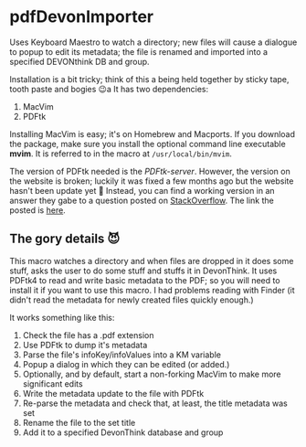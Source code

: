 # pdfDevonImporter

Uses Keyboard Maestro to watch a directory; new files will cause a dialogue to popup to edit its metadata; the file is renamed and imported into a specified DEVONthink DB and group.

Installation is a bit tricky; think of this a being held together by sticky tape, tooth paste and bogies 😉a It has two dependencies:

1. MacVim
2. PDFtk

Installing MacVim is easy; it's on Homebrew and Macports. If you download the package, make sure you install the optional command line executable **mvim**. It is referred to in the macro at ```/usr/local/bin/mvim```.

The version of PDFtk needed is the *PDFtk-server*. However, the version on the website is broken; luckily it was fixed a few months ago but the website hasn't been update yet 🙁 Instead, you can find a working version in an answer they gabe to a question posted on [StackOverflow](http://stackoverflow.com/questions/32505951/pdftk-server-on-os-x-10-11). The link the posted is [here](https://www.pdflabs.com/tools/pdftk-the-pdf-toolkit/pdftk_server-2.02-mac_osx-10.11-setup.pkg).


## The gory details 😈

This macro watches a directory and when files are dropped in it does some stuff, asks the user to do some stuff and stuffs it in DevonThink. It uses PDFtk4 to read and write basic metadata to the PDF; so you will need to install it if you want to use this macro. I had problems reading with Finder (it didn't read the metadata for newly created files quickly enough.)

It works something like this:

1. Check the file has a .pdf extension
2. Use PDFtk to dump it's metadata
3. Parse the file's infoKey/infoValues into a KM variable
4. Popup a dialog in which they can be edited (or added.)
5. Optionally, and by default, start a non-forking MacVim to make more significant edits
6. Write the metadata update to the file with PDFtk
7. Re-parse the metadata and check that, at least, the title metadata was set
8. Rename the file to the set title
9. Add it to a specified DevonThink database and group
